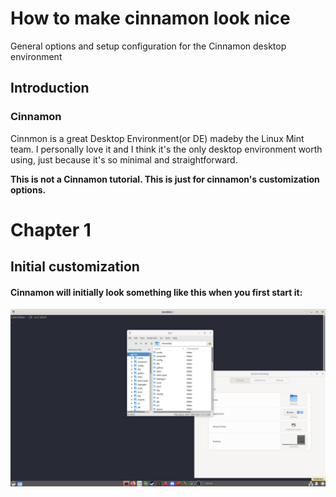 # How to make cinnamon look nice
General options and setup configuration for the Cinnamon desktop environment

## Introduction
### Cinnamon
Cinnmon is a great Desktop Environment(or DE) madeby the Linux Mint team. I personally love it and I think it's the only desktop environment worth using, just because it's so minimal and straightforward.

**This is not a Cinnamon tutorial. This is just for cinnamon's customization options.**

# Chapter 1
## Initial customization

#### Cinnamon will initially look something like this when you first start it:

![Example](2022-08-19-192050_1920x1080_scrot.png)
